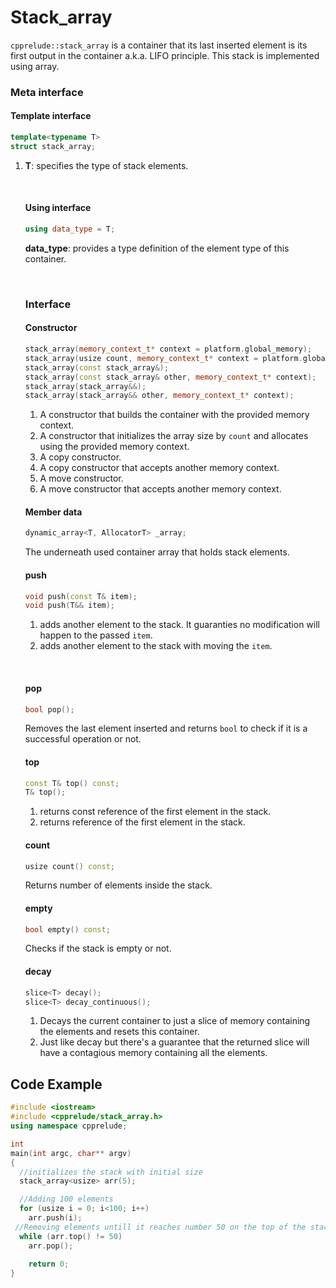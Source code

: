# Stack_array

`cpprelude::stack_array`  is a container that its last inserted element is its first output in the container a.k.a. LIFO principle. This stack is implemented using array. 

### Meta interface

#### Template interface

```c++
template<typename T>
struct stack_array;
```

1. **T**: specifies the type of stack elements.

   ​

   #### Using interface

   ```C++
   using data_type = T;
   ```

   **data_type**: provides a type definition of the element type of this container.

   ​

   ### Interface

   #### Constructor

   ```c++
   stack_array(memory_context_t* context = platform.global_memory);
   stack_array(usize count, memory_context_t* context = platform.global_memory);
   stack_array(const stack_array&);
   stack_array(const stack_array& other, memory_context_t* context);
   stack_array(stack_array&&);
   stack_array(stack_array&& other, memory_context_t* context);
   ```

   1. A constructor that builds the container with the provided memory context.
   2. A constructor that initializes the array size by `count` and allocates using the provided memory context.
   3. A copy constructor.
   4. A copy constructor that accepts another memory context.
   5. A move constructor.
   6. A move constructor that accepts another memory context.

   #### Member data

   ```c++
   dynamic_array<T, AllocatorT> _array;
   ```

   The underneath used container array that holds stack elements.

   #### push

   ```C++
   void push(const T& item);
   void push(T&& item);
   ```

   1. adds another element to the stack. It guaranties no modification will happen to the passed `item`.
   2. adds another element to the stack with moving the `item`.

   ​

   #### pop

   ```C++
   bool pop();
   ```

   Removes the last element inserted and returns `bool` to check if it is a successful operation or not. 

   #### top

   ```C++
   const T& top() const;
   T& top();
   ```

   1. returns const reference of the first element in the stack.
   2. returns reference of the first element in the stack.

   #### count

   ```c++
   usize count() const;
   ```

   Returns number of elements  inside the stack.

   #### empty

   ```c++
   bool empty() const;
   ```

   Checks if the stack is empty or not.

   #### decay

   ```c++
   slice<T> decay();
   slice<T> decay_continuous();
   ```

   1. Decays the current container to just a slice of memory containing the elements and resets this container.
   2. Just like decay but there's a guarantee that the returned slice will have a contagious memory containing all the elements.



## Code Example

```c++
#include <iostream>
#include <cpprelude/stack_array.h>
using namespace cpprelude;

int
main(int argc, char** argv)
{
  //initializes the stack with initial size
  stack_array<usize> arr(5);

  //Adding 100 elements
  for (usize i = 0; i<100; i++)
    arr.push(i);
 //Removing elements untill it reaches number 50 on the top of the stack
  while (arr.top() != 50)
    arr.pop();
  
	return 0;
}
```

